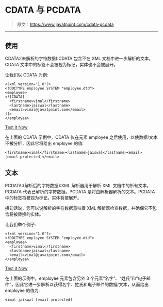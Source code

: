 # CDATA 与 PCDATA

> 原文：<https://www.javatpoint.com/cdata-pcdata>

* * *

## 使用

CDATA:(未解析的字符数据):CDATA 包含不在 XML 文档中进一步解析的文本。CDATA 文本中的标签不会被视为标记，实体也不会被展开。

让我们以 CDATA 为例:

```
<?xml version="1.0"?>
<!DOCTYPE employee SYSTEM "employee.dtd">
<employee>
<![CDATA[ 
  <firstname>vimal</firstname>
  <lastname>jaiswal</lastname>
  <email>vimal@javatpoint.com</email>
]]> 
</employee> 

```

[Test it Now](https://www.javatpoint.com/xmlpages/cdata.xml)

在上面的 CDATA 示例中，CDATA 仅在元素 employee 之后使用，以使数据/文本不被分析，因此它将给出 employee 的值:

```
<firstname>vimal</firstname><lastname>jaiswal</lastname><email>[email protected]</email>

```

## 文本

PCDATA:(解析后的字符数据):XML 解析器用于解析 XML 文档中的所有文本。PCDATA 代表已解析的字符数据。PCDATA 是将由解析器解析的文本。PCDATA 中的标签将被视为标记，实体将被展开。

换句话说，您可以说解析的字符数据意味着 XML 解析器检查数据，并确保它不包含将被替换的实体。

让我们举个例子:

```
<?xml version="1.0"?>
<!DOCTYPE employee SYSTEM "employee.dtd">
<employee>
  <firstname>vimal</firstname>
  <lastname>jaiswal</lastname>
  <email>vimal@javatpoint.com</email>
</employee> 

```

[Test it Now](https://www.javatpoint.com/xmlpages/pcdata.xml)

在上面的示例中，employee 元素包含另外 3 个元素“名字”、“姓氏”和“电子邮件”，因此它进一步解析以获得名字、姓氏和电子邮件的数据/文本，从而给出 employee 的值为:

```
vimal jaiswal [email protected]

```